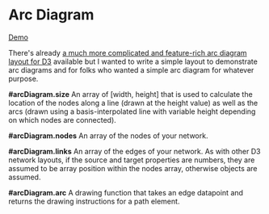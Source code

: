 # Arc Diagram

[Demo](http://bl.ocks.org/emeeks/8d75da95d1e78cd08899)

There's already [a much more complicated and feature-rich arc diagram layout for D3](http://bl.ocks.org/goodmami/fd03b250588e1e1143bd) available but I wanted to write a simple layout to demonstrate arc diagrams and for folks who wanted a simple arc diagram for whatever purpose.

**#arcDiagram.size** An array of [width, height] that is used to calculate the location of the nodes along a line (drawn at the height value) as well as the arcs (drawn using a basis-interpolated line with variable height depending on which nodes are connected).

**#arcDiagram.nodes** An array of the nodes of your network.

**#arcDiagram.links** An array of the edges of your network. As with other D3 network layouts, if the source and target properties are numbers, they are assumed to be array position within the nodes array, otherwise objects are assumed.

**#arcDiagram.arc** A drawing function that takes an edge datapoint and returns the drawing instructions for a path element.

